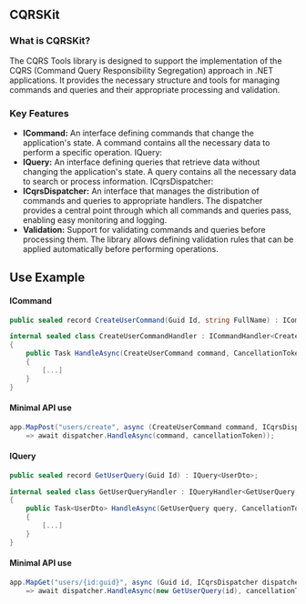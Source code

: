 ## CQRSKit

### What is CQRSKit?
The CQRS Tools library is designed to support the implementation of the CQRS (Command Query Responsibility Segregation) approach in .NET applications. It provides the necessary structure and tools for managing commands and queries and their appropriate processing and validation.

### Key Features

- **ICommand:**
An interface defining commands that change the application's state. A command contains all the necessary data to perform a specific operation.
IQuery:
- **IQuery<T>:**
An interface defining queries that retrieve data without changing the application's state. A query contains all the necessary data to search or process information.
ICqrsDispatcher:
- **ICqrsDispatcher:**
An interface that manages the distribution of commands and queries to appropriate handlers. The dispatcher provides a central point through which all commands and queries pass, enabling easy monitoring and logging.
- **Validation:**
Support for validating commands and queries before processing them. The library allows defining validation rules that can be applied automatically before performing operations.

## Use Example
#### ICommand
```csharp
public sealed record CreateUserCommand(Guid Id, string FullName) : ICommand;
```
```csharp
internal sealed class CreateUserCommandHandler : ICommandHandler<CreateUserCommand>
{
    public Task HandleAsync(CreateUserCommand command, CancellationToken cancellationToken = default)
    {
        [...]
    }
}
```
#### Minimal API use
```csharp
app.MapPost("users/create", async (CreateUserCommand command, ICqrsDispatcher dispatcher, CancellationToken cancellationToken) 
    => await dispatcher.HandleAsync(command, cancellationToken));
```

#### IQuery
```csharp
public sealed record GetUserQuery(Guid Id) : IQuery<UserDto>;
```
```csharp
internal sealed class GetUserQueryHandler : IQueryHandler<GetUserQuery, UserDto>
{
    public Task<UserDto> HandleAsync(GetUserQuery query, CancellationToken cancellationToken = default)
    {
        [...]
    }
}
```
#### Minimal API use
```csharp
app.MapGet("users/{id:guid}", async (Guid id, ICqrsDispatcher dispatcher, CancellationToken cancellationToken) 
    => await dispatcher.HandleAsync(new GetUserQuery(id), cancellationToken));
```
